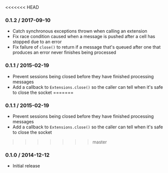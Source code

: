 <<<<<<< HEAD
### 0.1.2 / 2017-09-10

* Catch synchronous exceptions thrown when calling an extension
* Fix race condition caused when a message is pushed after a cell has stopped
  due to an error
* Fix failure of `close()` to return if a message that's queued after one that
  produces an error never finishes being processed

### 0.1.1 / 2015-02-19

* Prevent sessions being closed before they have finished processing messages
* Add a callback to `Extensions.close()` so the caller can tell when it's safe
  to close the socket
=======
### 0.1.1 / 2015-02-19

* Prevent sessions being closed before they have finished processing messages
* Add a callback to `Extensions.close()` so the caller can tell when it's safe to close the socket
>>>>>>> master

### 0.1.0 / 2014-12-12

* Initial release
